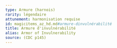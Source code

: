 ```yaml
---
type: Armure (harnois)
rarity: légendaire
attunement: harmonisation requise
id: magicitems_az_hd.md#armure-dinvulnérabilité
title: Armure d'invulnérabilité
alias: Armor of Invulnerability
source: (CDC p145)
---
```


